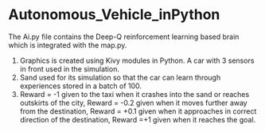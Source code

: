 # Autonomous_Vehicle_inPython

The Ai.py file contains the Deep-Q reinforcement learning based brain which is integrated with the map.py.
1. Graphics is created using Kivy modules in Python. A car with 3 sensors in front used in the simulation.
2. Sand used for its simulation so that the car can learn through experiences stored in a batch of 100.
3. Reward = -1 given to the taxi when it crashes into the sand or reaches outskirts of the city, Reward = -0.2 given when it moves further away from the destination, Reward = +0.1 given when it approaches in correct direction of the destination, Reward =+1 given when it reaches the goal.

